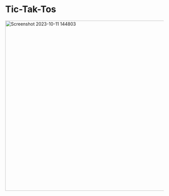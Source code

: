 # Tic-Tak-Tos

<img width="539" alt="Screenshot 2023-10-11 144803" src="https://github.com/Shourya-Dubey/Tic-Tak-Tos/assets/113089951/f5650fe5-ab6a-462b-b768-9d6b04aefa8e">
